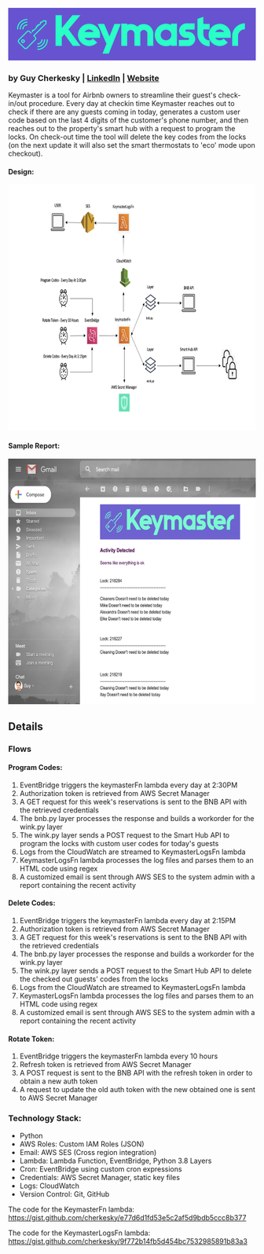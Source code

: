 ![Keymaster](https://github.com/cherkesky/keymaster/blob/master/keymaster_logo.png)

### by Guy Cherkesky | [LinkedIn](http://linkedin.com/in/cherkesky) | [Website](http://cherkesky.com)

Keymaster is a tool for Airbnb owners to streamline their guest's check-in/out procedure.
Every day at checkin time Keymaster reaches out to check if there are any guests coming in today, generates a custom user code based on the last 4 digits of the customer's phone number, and then reaches out to the property's smart hub with a request to program the locks. On check-out time the tool will delete the key codes from the locks (on the next update it will also set the smart thermostats to 'eco' mode upon checkout).

#### Design: 
<img src="https://github.com/cherkesky/keymaster/blob/master/design.png" height="500" width="800">

#### Sample Report: 
<img src="https://github.com/cherkesky/keymaster/blob/master/report.png" height="500" width="800">


## Details

### Flows

#### Program Codes: 
1. EventBridge triggers the keymasterFn lambda every day at 2:30PM
2. Authorization token is retrieved from AWS Secret Manager
3. A GET request for this week's reservations is sent to the BNB API with the retrieved credentials
4. The bnb.py layer processes the response and builds a workorder for the wink.py layer
5. The wink.py layer sends a POST request to the Smart Hub API to program the locks with custom user codes for today's guests
6. Logs from the CloudWatch are streamed to KeymasterLogsFn lambda 
7. KeymasterLogsFn lambda processes the log files and parses them to an HTML code using regex
8. A customized email is sent through AWS SES to the system admin with a report containing the recent activity

#### Delete Codes: 
1. EventBridge triggers the keymasterFn lambda every day at 2:15PM
2. Authorization token is retrieved from AWS Secret Manager
3. A GET request for this week's reservations is sent to the BNB API with the retrieved credentials
4. The bnb.py layer processes the response and builds a workorder for the wink.py layer
5. The wink.py layer sends a POST request to the Smart Hub API to delete the checked out guests' codes from the locks
6. Logs from the CloudWatch are streamed to KeymasterLogsFn lambda 
7. KeymasterLogsFn lambda processes the log files and parses them to an HTML code using regex
8. A customized email is sent through AWS SES to the system admin with a report containing the recent activity

#### Rotate Token: 
1. EventBridge triggers the keymasterFn lambda every 10 hours
2. Refresh token is retrieved from AWS Secret Manager
3. A POST request is sent to the BNB API with the refresh token in order to obtain a new auth token
4. A request to update the old auth token with the new obtained one is sent to AWS Secret Manager


### Technology Stack: 
- Python
- AWS Roles: Custom IAM Roles (JSON)
- Email: AWS SES (Cross region integration)
- Lambda: Lambda Function, EventBridge, Python 3.8 Layers
- Cron: EventBridge using custom cron expressions
- Credentials: AWS Secret Manager, static key files
- Logs: CloudWatch
- Version Control: Git, GitHub

The code for the KeymasterFn lambda:
https://gist.github.com/cherkesky/e77d6d1fd53e5c2af5d9bdb5ccc8b377

The code for the KeymasterLogsFn lambda:
https://gist.github.com/cherkesky/9f772b14fb5d454bc7532985891b83a3
